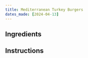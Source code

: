 ```yaml
---
title: Mediterranean Turkey Burgers
dates_made: [2024-04-13]
---
```


## Ingredients

## Instructions
